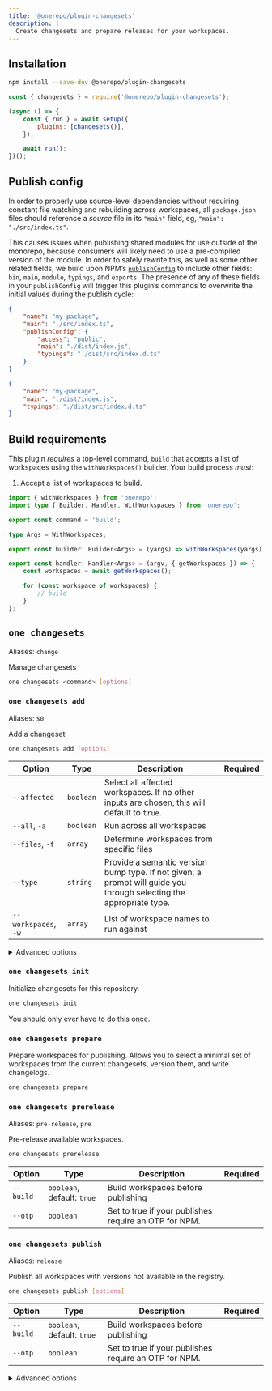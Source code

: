 ```yaml
---
title: '@onerepo/plugin-changesets'
description: |
  Create changesets and prepare releases for your workspaces.
---
```


## Installation

```sh
npm install --save-dev @onerepo/plugin-changesets
```

```js
const { changesets } = require('@onerepo/plugin-changesets');

(async () => {
	const { run } = await setup({
		plugins: [changesets()],
	});

	await run();
})();
```

## Publish config

In order to properly use source-level dependencies without requiring constant file watching and rebuilding across workspaces, all `package.json` files should reference a _source_ file in its `"main"` field, eg, `"main": "./src/index.ts"`.

This causes issues when publishing shared modules for use outside of the monorepo, because consumers will likely need to use a pre-compiled version of the module. In order to safely rewrite this, as well as some other related fields, we build upon NPM’s [`publishConfig`](https://docs.npmjs.com/cli/v9/configuring-npm/package-json#publishconfig) to include other fields: `bin`, `main`, `module`, `typings`, and `exports`. The presence of any of these fields in your `publishConfig` will trigger this plugin’s commands to overwrite the initial values during the publish cycle:

<div class="grid grid-cols-2 gap-4">

```json title="source package.json"
{
	"name": "my-package",
	"main": "./src/index.ts",
	"publishConfig": {
		"access": "public",
		"main": "./dist/index.js",
		"typings": "./dist/src/index.d.ts"
	}
}
```

```json title="published package.json"
{
	"name": "my-package",
	"main": "./dist/index.js",
	"typings": "./dist/src/index.d.ts"
}
```

</div>

## Build requirements

This plugin _requires_ a top-level command, `build` that accepts a list of workspaces using the `withWorkspaces()` builder. Your build process _must_:

1. Accept a list of workspaces to build.

```ts title="commands/build.ts"
import { withWorkspaces } from 'onerepo';
import type { Builder, Handler, WithWorkspaces } from 'onerepo';

export const command = 'build';

type Args = WithWorkspaces;

export const builder: Builder<Args> = (yargs) => withWorkspaces(yargs);

export const handler: Handler<Args> = (argv, { getWorkspaces }) => {
	const workspaces = await getWorkspaces();

	for (const workspace of workspaces) {
		// build
	}
};
```

<!-- start-onerepo-sentinel -->

## `one changesets`

Aliases: `change`

Manage changesets

```sh
one changesets <command> [options]
```

### `one changesets add`

Aliases: `$0`

Add a changeset

```sh
one changesets add [options]
```

| Option               | Type      | Description                                                                                                         | Required |
| -------------------- | --------- | ------------------------------------------------------------------------------------------------------------------- | -------- |
| `--affected`         | `boolean` | Select all affected workspaces. If no other inputs are chosen, this will default to `true`.                         |          |
| `--all`, `-a`        | `boolean` | Run across all workspaces                                                                                           |          |
| `--files`, `-f`      | `array`   | Determine workspaces from specific files                                                                            |          |
| `--type`             | `string`  | Provide a semantic version bump type. If not given, a prompt will guide you through selecting the appropriate type. |          |
| `--workspaces`, `-w` | `array`   | List of workspace names to run against                                                                              |          |

<details>

<summary>Advanced options</summary>

| Option          | Type     | Description                                               | Required |
| --------------- | -------- | --------------------------------------------------------- | -------- |
| `--from-ref`    | `string` | Git ref to start looking for affected files or workspaces |          |
| `--through-ref` | `string` | Git ref to start looking for affected files or workspaces |          |

</details>

### `one changesets init`

Initialize changesets for this repository.

```sh
one changesets init
```

You should only ever have to do this once.

### `one changesets prepare`

Prepare workspaces for publishing. Allows you to select a minimal set of workspaces from the current changesets, version them, and write changelogs.

```sh
one changesets prepare
```

### `one changesets prerelease`

Aliases: `pre-release`, `pre`

Pre-release available workspaces.

```sh
one changesets prerelease
```

| Option    | Type                       | Description                                           | Required |
| --------- | -------------------------- | ----------------------------------------------------- | -------- |
| `--build` | `boolean`, default: `true` | Build workspaces before publishing                    |          |
| `--otp`   | `boolean`                  | Set to true if your publishes require an OTP for NPM. |          |

### `one changesets publish`

Aliases: `release`

Publish all workspaces with versions not available in the registry.

```sh
one changesets publish [options]
```

| Option    | Type                       | Description                                           | Required |
| --------- | -------------------------- | ----------------------------------------------------- | -------- |
| `--build` | `boolean`, default: `true` | Build workspaces before publishing                    |          |
| `--otp`   | `boolean`                  | Set to true if your publishes require an OTP for NPM. |          |

<details>

<summary>Advanced options</summary>

| Option          | Type      | Description                                                 | Required |
| --------------- | --------- | ----------------------------------------------------------- | -------- |
| `--allow-dirty` | `boolean` | Bypass checks to ensure no local changes before publishing. |          |

</details>

<!-- end-onerepo-sentinel -->
